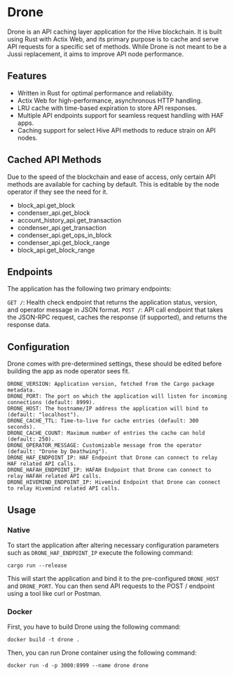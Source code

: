 # Drone

Drone is an API caching layer application for the Hive blockchain. It is built using Rust with Actix Web, and its primary purpose is to cache and serve API requests for a specific set of methods. While Drone is not meant to be a Jussi replacement, it aims to improve API node performance.

## Features

* Written in Rust for optimal performance and reliability.
* Actix Web for high-performance, asynchronous HTTP handling.
* LRU cache with time-based expiration to store API responses.
* Multiple API endpoints support for seamless request handling with HAF apps.
* Caching support for select Hive API methods to reduce strain on API nodes.


## Cached API Methods

Due to the speed of the blockchain and ease of access, only certain API methods are available for caching by default. This is editable by the node operator if they see the need for it.

* block_api.get_block
* condenser_api.get_block
* account_history_api.get_transaction
* condenser_api.get_transaction
* condenser_api.get_ops_in_block
* condenser_api.get_block_range
* block_api.get_block_range


## Endpoints


The application has the following two primary endpoints:

`GET /`: Health check endpoint that returns the application status, version, and operator message in JSON format.
`POST /`: API call endpoint that takes the JSON-RPC request, caches the response (if supported), and returns the response data.


## Configuration

Drone comes with pre-determined settings, these should be edited before building the app as node operator sees fit.

```
DRONE_VERSION: Application version, fetched from the Cargo package metadata.
DRONE_PORT: The port on which the application will listen for incoming connections (default: 8999).
DRONE_HOST: The hostname/IP address the application will bind to (default: "localhost").
DRONE_CACHE_TTL: Time-to-live for cache entries (default: 300 seconds).
DRONE_CACHE_COUNT: Maximum number of entries the cache can hold (default: 250).
DRONE_OPERATOR_MESSAGE: Customizable message from the operator (default: "Drone by Deathwing").
DRONE_HAF_ENDPOINT_IP: HAF Endpoint that Drone can connect to relay HAF related API calls.
DRONE_HAFAH_ENDPOINT_IP: HAFAH Endpoint that Drone can connect to relay HAFAH related API calls.
DRONE_HIVEMIND_ENDPOINT_IP: Hivemind Endpoint that Drone can connect to relay Hivemind related API calls.
```

## Usage

### Native

To start the application after altering necessary configuration parameters such as `DRONE_HAF_ENDPOINT_IP` execute the following command:

`cargo run --release`

This will start the application and bind it to the pre-configured `DRONE_HOST` and `DRONE_PORT`. You can then send API requests to the POST / endpoint using a tool like curl or Postman.

### Docker

First, you have to build Drone using the following command:

`docker build -t drone .`

Then, you can run Drone container using the following command:

`docker run -d -p 3000:8999 --name drone drone`